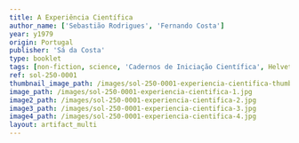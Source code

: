 ```yaml
---
title: A Experiência Científica
author_name: ['Sebastião Rodrigues', 'Fernando Costa']
year: y1979
origin: Portugal
publisher: 'Sá da Costa'
type: booklet
tags: [non-fiction, science, 'Cadernos de Iniciação Científica', Helvetica]
ref: sol-250-0001
thumbnail_image_path: /images/sol-250-0001-experiencia-cientifica-thumbnail.jpg
image_path: /images/sol-250-0001-experiencia-cientifica-1.jpg
image2_path: /images/sol-250-0001-experiencia-cientifica-2.jpg
image3_path: /images/sol-250-0001-experiencia-cientifica-3.jpg
image4_path: /images/sol-250-0001-experiencia-cientifica-4.jpg
layout: artifact_multi
---
```

